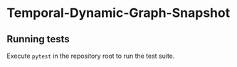 # Temporal-Dynamic-Graph-Snapshot

## Running tests
Execute `pytest` in the repository root to run the test suite.
